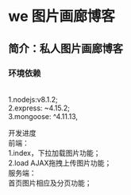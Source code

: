  we 图片画廊博客
==================
简介：私人图片画廊博客<br/>
-------------------------
<h3>环境依赖</h3> <br />
1.nodejs:v8.1.2; <br />
2.express: ~4.15.2; <br />
3.mongoose: ^4.11.13, <br />

开发进度<br />
前端： <br />
1.index，下拉加载图片功能； <br />
2.load AJAX拖拽上传图片功能； <br />
服务端： <br />
首页图片相应及分页功能； <br />


